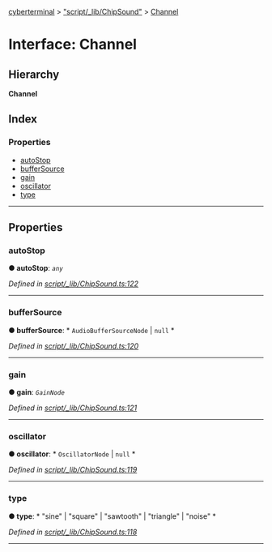 [cyberterminal](../README.md) > ["script/_lib/ChipSound"](../modules/_script__lib_chipsound_.md) > [Channel](../interfaces/_script__lib_chipsound_.channel.md)

# Interface: Channel

## Hierarchy

**Channel**

## Index

### Properties

* [autoStop](_script__lib_chipsound_.channel.md#autostop)
* [bufferSource](_script__lib_chipsound_.channel.md#buffersource)
* [gain](_script__lib_chipsound_.channel.md#gain)
* [oscillator](_script__lib_chipsound_.channel.md#oscillator)
* [type](_script__lib_chipsound_.channel.md#type)

---

## Properties

<a id="autostop"></a>

###  autoStop

**● autoStop**: *`any`*

*Defined in [script/_lib/ChipSound.ts:122](https://github.com/FantasyInternet/cyberterminal/blob/HEAD/src/script/_lib/ChipSound.ts#L122)*

___
<a id="buffersource"></a>

###  bufferSource

**● bufferSource**: * `AudioBufferSourceNode` &#124; `null`
*

*Defined in [script/_lib/ChipSound.ts:120](https://github.com/FantasyInternet/cyberterminal/blob/HEAD/src/script/_lib/ChipSound.ts#L120)*

___
<a id="gain"></a>

###  gain

**● gain**: *`GainNode`*

*Defined in [script/_lib/ChipSound.ts:121](https://github.com/FantasyInternet/cyberterminal/blob/HEAD/src/script/_lib/ChipSound.ts#L121)*

___
<a id="oscillator"></a>

###  oscillator

**● oscillator**: * `OscillatorNode` &#124; `null`
*

*Defined in [script/_lib/ChipSound.ts:119](https://github.com/FantasyInternet/cyberterminal/blob/HEAD/src/script/_lib/ChipSound.ts#L119)*

___
<a id="type"></a>

###  type

**● type**: * "sine" &#124; "square" &#124; "sawtooth" &#124; "triangle" &#124; "noise"
*

*Defined in [script/_lib/ChipSound.ts:118](https://github.com/FantasyInternet/cyberterminal/blob/HEAD/src/script/_lib/ChipSound.ts#L118)*

___

